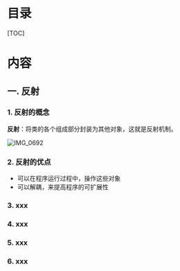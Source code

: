 # 目录

[TOC]

# 内容

## 一. 反射

### 1. 反射的概念

**反射**：将类的各个组成部分封装为其他对象，这就是反射机制。

![IMG_0692](/Users/gaolijing/Desktop/校招/知识点整理/images/IMG_0692.PNG)

### 2. 反射的优点

- 可以在程序运行过程中，操作这些对象
- 可以解耦，来提高程序的可扩展性

### 3. xxx

### 4. xxx

### 5. xxx

### 6. xxx



